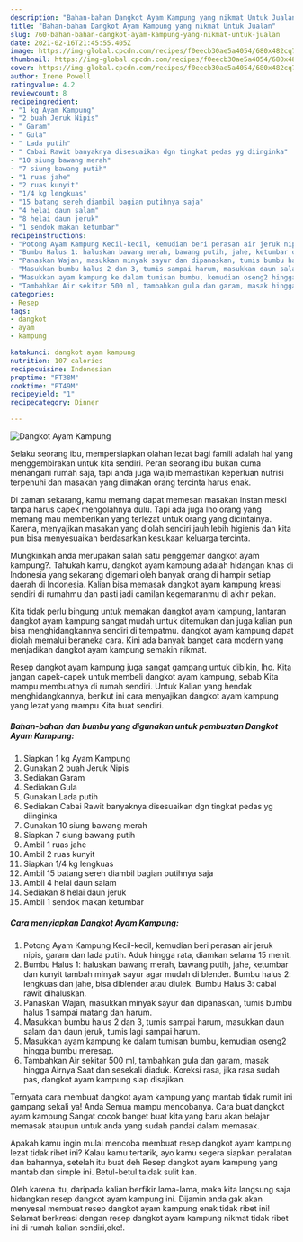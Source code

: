 ```yaml
---
description: "Bahan-bahan Dangkot Ayam Kampung yang nikmat Untuk Jualan"
title: "Bahan-bahan Dangkot Ayam Kampung yang nikmat Untuk Jualan"
slug: 760-bahan-bahan-dangkot-ayam-kampung-yang-nikmat-untuk-jualan
date: 2021-02-16T21:45:55.405Z
image: https://img-global.cpcdn.com/recipes/f0eecb30ae5a4054/680x482cq70/dangkot-ayam-kampung-foto-resep-utama.jpg
thumbnail: https://img-global.cpcdn.com/recipes/f0eecb30ae5a4054/680x482cq70/dangkot-ayam-kampung-foto-resep-utama.jpg
cover: https://img-global.cpcdn.com/recipes/f0eecb30ae5a4054/680x482cq70/dangkot-ayam-kampung-foto-resep-utama.jpg
author: Irene Powell
ratingvalue: 4.2
reviewcount: 8
recipeingredient:
- "1 kg Ayam Kampung"
- "2 buah Jeruk Nipis"
- " Garam"
- " Gula"
- " Lada putih"
- " Cabai Rawit banyaknya disesuaikan dgn tingkat pedas yg diinginka"
- "10 siung bawang merah"
- "7 siung bawang putih"
- "1 ruas jahe"
- "2 ruas kunyit"
- "1/4 kg lengkuas"
- "15 batang sereh diambil bagian putihnya saja"
- "4 helai daun salam"
- "8 helai daun jeruk"
- "1 sendok makan ketumbar"
recipeinstructions:
- "Potong Ayam Kampung Kecil-kecil, kemudian beri perasan air jeruk nipis, garam dan lada putih. Aduk hingga rata, diamkan selama 15 menit."
- "Bumbu Halus 1: haluskan bawang merah, bawang putih, jahe, ketumbar dan kunyit tambah minyak sayur agar mudah di blender. Bumbu halus 2: lengkuas dan jahe, bisa diblender atau diulek. Bumbu Halus 3: cabai rawit dihaluskan."
- "Panaskan Wajan, masukkan minyak sayur dan dipanaskan, tumis bumbu halus 1 sampai matang dan harum."
- "Masukkan bumbu halus 2 dan 3, tumis sampai harum, masukkan daun salam dan daun jeruk, tumis lagi sampai harum."
- "Masukkan ayam kampung ke dalam tumisan bumbu, kemudian oseng2 hingga bumbu meresap."
- "Tambahkan Air sekitar 500 ml, tambahkan gula dan garam, masak hingga Airnya Saat dan sesekali diaduk. Koreksi rasa, jika rasa sudah pas, dangkot ayam kampung siap disajikan."
categories:
- Resep
tags:
- dangkot
- ayam
- kampung

katakunci: dangkot ayam kampung 
nutrition: 107 calories
recipecuisine: Indonesian
preptime: "PT38M"
cooktime: "PT49M"
recipeyield: "1"
recipecategory: Dinner

---
```



![Dangkot Ayam Kampung](https://img-global.cpcdn.com/recipes/f0eecb30ae5a4054/680x482cq70/dangkot-ayam-kampung-foto-resep-utama.jpg)

Selaku seorang ibu, mempersiapkan olahan lezat bagi famili adalah hal yang menggembirakan untuk kita sendiri. Peran seorang ibu bukan cuma menangani rumah saja, tapi anda juga wajib memastikan keperluan nutrisi terpenuhi dan masakan yang dimakan orang tercinta harus enak.

Di zaman  sekarang, kamu memang dapat memesan masakan instan meski tanpa harus capek mengolahnya dulu. Tapi ada juga lho orang yang memang mau memberikan yang terlezat untuk orang yang dicintainya. Karena, menyajikan masakan yang diolah sendiri jauh lebih higienis dan kita pun bisa menyesuaikan berdasarkan kesukaan keluarga tercinta. 



Mungkinkah anda merupakan salah satu penggemar dangkot ayam kampung?. Tahukah kamu, dangkot ayam kampung adalah hidangan khas di Indonesia yang sekarang digemari oleh banyak orang di hampir setiap daerah di Indonesia. Kalian bisa memasak dangkot ayam kampung kreasi sendiri di rumahmu dan pasti jadi camilan kegemaranmu di akhir pekan.

Kita tidak perlu bingung untuk memakan dangkot ayam kampung, lantaran dangkot ayam kampung sangat mudah untuk ditemukan dan juga kalian pun bisa menghidangkannya sendiri di tempatmu. dangkot ayam kampung dapat diolah memalui beraneka cara. Kini ada banyak banget cara modern yang menjadikan dangkot ayam kampung semakin nikmat.

Resep dangkot ayam kampung juga sangat gampang untuk dibikin, lho. Kita jangan capek-capek untuk membeli dangkot ayam kampung, sebab Kita mampu membuatnya di rumah sendiri. Untuk Kalian yang hendak menghidangkannya, berikut ini cara menyajikan dangkot ayam kampung yang lezat yang mampu Kita buat sendiri.

<!--inarticleads1-->

##### Bahan-bahan dan bumbu yang digunakan untuk pembuatan Dangkot Ayam Kampung:

1. Siapkan 1 kg Ayam Kampung
1. Gunakan 2 buah Jeruk Nipis
1. Sediakan  Garam
1. Sediakan  Gula
1. Gunakan  Lada putih
1. Sediakan  Cabai Rawit banyaknya disesuaikan dgn tingkat pedas yg diinginka
1. Gunakan 10 siung bawang merah
1. Siapkan 7 siung bawang putih
1. Ambil 1 ruas jahe
1. Ambil 2 ruas kunyit
1. Siapkan 1/4 kg lengkuas
1. Ambil 15 batang sereh diambil bagian putihnya saja
1. Ambil 4 helai daun salam
1. Sediakan 8 helai daun jeruk
1. Ambil 1 sendok makan ketumbar




<!--inarticleads2-->

##### Cara menyiapkan Dangkot Ayam Kampung:

1. Potong Ayam Kampung Kecil-kecil, kemudian beri perasan air jeruk nipis, garam dan lada putih. Aduk hingga rata, diamkan selama 15 menit.
1. Bumbu Halus 1: haluskan bawang merah, bawang putih, jahe, ketumbar dan kunyit tambah minyak sayur agar mudah di blender. Bumbu halus 2: lengkuas dan jahe, bisa diblender atau diulek. Bumbu Halus 3: cabai rawit dihaluskan.
1. Panaskan Wajan, masukkan minyak sayur dan dipanaskan, tumis bumbu halus 1 sampai matang dan harum.
1. Masukkan bumbu halus 2 dan 3, tumis sampai harum, masukkan daun salam dan daun jeruk, tumis lagi sampai harum.
1. Masukkan ayam kampung ke dalam tumisan bumbu, kemudian oseng2 hingga bumbu meresap.
1. Tambahkan Air sekitar 500 ml, tambahkan gula dan garam, masak hingga Airnya Saat dan sesekali diaduk. Koreksi rasa, jika rasa sudah pas, dangkot ayam kampung siap disajikan.




Ternyata cara membuat dangkot ayam kampung yang mantab tidak rumit ini gampang sekali ya! Anda Semua mampu mencobanya. Cara buat dangkot ayam kampung Sangat cocok banget buat kita yang baru akan belajar memasak ataupun untuk anda yang sudah pandai dalam memasak.

Apakah kamu ingin mulai mencoba membuat resep dangkot ayam kampung lezat tidak ribet ini? Kalau kamu tertarik, ayo kamu segera siapkan peralatan dan bahannya, setelah itu buat deh Resep dangkot ayam kampung yang mantab dan simple ini. Betul-betul taidak sulit kan. 

Oleh karena itu, daripada kalian berfikir lama-lama, maka kita langsung saja hidangkan resep dangkot ayam kampung ini. Dijamin anda gak akan menyesal membuat resep dangkot ayam kampung enak tidak ribet ini! Selamat berkreasi dengan resep dangkot ayam kampung nikmat tidak ribet ini di rumah kalian sendiri,oke!.

